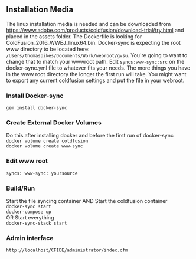 ## Installation Media
The linux installation media is needed and can be downloaded from https://www.adobe.com/products/coldfusion/download-trial/try.html and placed in the assets folder. The Dockerfile is looking for ColdFusion_2016_WWEJ_linux64.bin. Docker-sync is expecting the root www directory to be located here: `/Users/thomaspikes/Documents/Work/webroot/gvsu`. You're going to want to change that to match your wwwroot path. Edit `syncs:www-sync:src` on the docker-sync.yml file to whatever fits your needs. The more things you have in the www root directory the longer the first run will take. You might want to export any current coldfusion settings and put the file in your webroot.

### Install Docker-sync
`gem install docker-sync`

### Create External Docker Volumes
Do this after installing docker and before the first run of docker-sync<br />
`docker volume create coldfusion`<br />
`docker volume create www-sync`

### Edit www root
`syncs:
	www-sync:
		yoursource`
### Build/Run
Start the file syncing container AND Start the coldfusion container<br />
`docker-sync start`<br />
`docker-compose up`<br />
OR Start everything<br />
`docker-sync-stack start`

### Admin interface
`http://localhost/CFIDE/administrator/index.cfm`